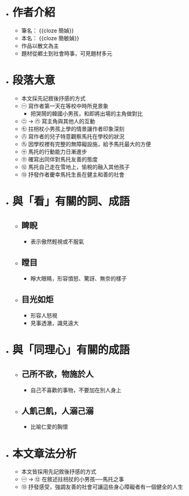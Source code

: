 - # 作者介紹
	- 筆名： {{cloze 簡媜}}
	- 本名： {{cloze 簡敏媜}}
	- 作品以散文為主
	- 題材從鄕土到社會時事，可見題材多元
- # 段落大意
	- 本文採先記敘後抒感的方式
	- ㊀ 寫作者第一天在等校中時所見景象
		- 把哭鬧的韓國小男孩，和即將出場的主角做對比
	- ㊁ -> ㊅ 寫主角與其他人的互動
	- ㊆ 拄枴杖小男孩上學的情景讓作者印象深刻
	- ㊇ 寫作者的兒子特意觀察馬托在學校的狀況
	- ㊈ 因學校裡有完整的無障礙設施，給予馬托最大的方便
	- ㊉ 馬托的行動能力日漸進步
	- ⑪ 確寫出同伴對馬托友善的態度
	- ⑫ 馬托自己走在雪地上，愉稅的融入其他孩子
	- ⑬ 抒發作者慶幸馬托生長在健主和善的社會
- # 與「看」有關的詞、成語
	- ## 睥睨
		- 表示傲然輕視或不服氣
	- ## 瞠目
		- 睜大眼睛，形容憤怒、驚訝、無奈的樣子
	- ## 目光如炬
		- 形容人怒視
		- 見事透澈，識見遠大
- # 與「同理心」有關的成語
	- ## 己所不欲，物施於人
		- 自己不喜歡的事物，不要加在別人身上
	- ## 人飢己飢，人溺己溺
		- 比喻仁愛的胸懷
- # 本文章法分析
	- 本文皆採用先記敘後抒感的方式
	- ㊀ -> ⑫ 在敘述拄枴扙的小男孩──馬托之事
	- ⑬ 抒發感受，強調友善的社會可讓這些身心障礙者有一個健全的人生